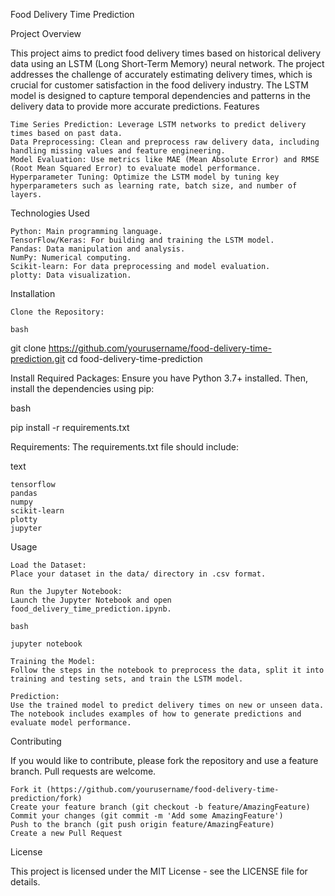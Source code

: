 Food Delivery Time Prediction 


Project Overview

This project aims to predict food delivery times based on historical delivery data using an LSTM (Long Short-Term Memory) neural network. The project addresses the challenge of accurately estimating delivery times, which is crucial for customer satisfaction in the food delivery industry. The LSTM model is designed to capture temporal dependencies and patterns in the delivery data to provide more accurate predictions.
Features

    Time Series Prediction: Leverage LSTM networks to predict delivery times based on past data.
    Data Preprocessing: Clean and preprocess raw delivery data, including handling missing values and feature engineering.
    Model Evaluation: Use metrics like MAE (Mean Absolute Error) and RMSE (Root Mean Squared Error) to evaluate model performance.
    Hyperparameter Tuning: Optimize the LSTM model by tuning key hyperparameters such as learning rate, batch size, and number of layers.

Technologies Used

    Python: Main programming language.
    TensorFlow/Keras: For building and training the LSTM model.
    Pandas: Data manipulation and analysis.
    NumPy: Numerical computing.
    Scikit-learn: For data preprocessing and model evaluation.
    plotty: Data visualization.

Installation

    Clone the Repository:

    bash

git clone https://github.com/yourusername/food-delivery-time-prediction.git
cd food-delivery-time-prediction

Install Required Packages:
Ensure you have Python 3.7+ installed. Then, install the dependencies using pip:

bash

pip install -r requirements.txt

Requirements:
The requirements.txt file should include:

text

    tensorflow
    pandas
    numpy
    scikit-learn
    plotty
    jupyter

Usage

    Load the Dataset:
    Place your dataset in the data/ directory in .csv format.

    Run the Jupyter Notebook:
    Launch the Jupyter Notebook and open food_delivery_time_prediction.ipynb.

    bash

    jupyter notebook

    Training the Model:
    Follow the steps in the notebook to preprocess the data, split it into training and testing sets, and train the LSTM model.

    Prediction:
    Use the trained model to predict delivery times on new or unseen data. The notebook includes examples of how to generate predictions and evaluate model performance.




Contributing

If you would like to contribute, please fork the repository and use a feature branch. Pull requests are welcome.

    Fork it (https://github.com/yourusername/food-delivery-time-prediction/fork)
    Create your feature branch (git checkout -b feature/AmazingFeature)
    Commit your changes (git commit -m 'Add some AmazingFeature')
    Push to the branch (git push origin feature/AmazingFeature)
    Create a new Pull Request

License

This project is licensed under the MIT License - see the LICENSE file for details.
